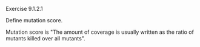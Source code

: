 Exercise 9.1.2.1

Define mutation score.

Mutation score is "The amount of coverage is usually written as the ratio of mutants killed over all mutants".
